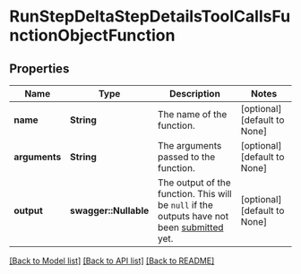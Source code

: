 # RunStepDeltaStepDetailsToolCallsFunctionObjectFunction

## Properties
Name | Type | Description | Notes
------------ | ------------- | ------------- | -------------
**name** | **String** | The name of the function. | [optional] [default to None]
**arguments** | **String** | The arguments passed to the function. | [optional] [default to None]
**output** | **swagger::Nullable<String>** | The output of the function. This will be `null` if the outputs have not been [submitted](/docs/api-reference/runs/submitToolOutputs) yet. | [optional] [default to None]

[[Back to Model list]](../README.md#documentation-for-models) [[Back to API list]](../README.md#documentation-for-api-endpoints) [[Back to README]](../README.md)


